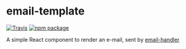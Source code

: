 # email-template

[![Travis][build-badge]][build]
[![npm package][npm-badge]][npm]

A simple React component to render an e-mail, sent by [email-handler][email-handler]

[build-badge]: https://img.shields.io/travis/dschau/email-template/master.png?style=flat-square
[build]: https://travis-ci.org/dschau/email-template

[npm-badge]: https://img.shields.io/npm/v/@dschau/email-template.png?style=flat-square
[npm]: https://www.npmjs.org/package/@dschau/email-template

[email-handler]: https://github.com/dschau/email-handler
